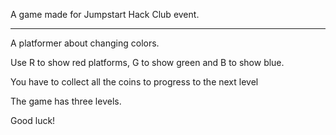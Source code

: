 A game made for Jumpstart Hack Club event.

----------------------------------------------------------

​A platformer about changing colors.

Use R to show red platforms, G to show green and B to show blue.

You have to collect all the coins to progress to the next level

The game has three levels.

Good luck!
